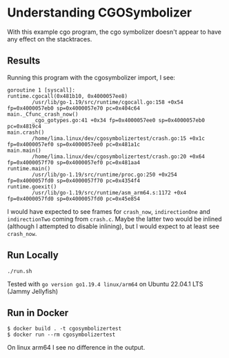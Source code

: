 # Understanding CGOSymbolizer

With this example cgo program, the cgo symbolizer doesn't appear to have any
effect on the stacktraces.

## Results
Running this program with the cgosymbolizer import, I see:
```
goroutine 1 [syscall]:
runtime.cgocall(0x481b10, 0x4000057ee8)
        /usr/lib/go-1.19/src/runtime/cgocall.go:158 +0x54 fp=0x4000057eb0 sp=0x4000057e70 pc=0x404c64
main._Cfunc_crash_now()
        _cgo_gotypes.go:41 +0x34 fp=0x4000057ee0 sp=0x4000057eb0 pc=0x4819c4
main.crash()
        /home/lima.linux/dev/cgosymbolizertest/crash.go:15 +0x1c fp=0x4000057ef0 sp=0x4000057ee0 pc=0x481a1c
main.main()
        /home/lima.linux/dev/cgosymbolizertest/crash.go:20 +0x64 fp=0x4000057f70 sp=0x4000057ef0 pc=0x481aa4
runtime.main()
        /usr/lib/go-1.19/src/runtime/proc.go:250 +0x254 fp=0x4000057fd0 sp=0x4000057f70 pc=0x4354f4
runtime.goexit()
        /usr/lib/go-1.19/src/runtime/asm_arm64.s:1172 +0x4 fp=0x4000057fd0 sp=0x4000057fd0 pc=0x45e854
```

I would have expected to see frames for `crash_now`, `indirectionOne` and
`indirectionTwo` coming from `crash.c`.
Maybe the latter two would be inlined (although I attempted to disable
inlining), but I would expect to at least see `crash_now`.

## Run Locally
```
./run.sh
```

Tested with `go version go1.19.4 linux/arm64` on Ubuntu 22.04.1 LTS (Jammy Jellyfish)

## Run in Docker
```
$ docker build . -t cgosymbolizertest
$ docker run --rm cgosymbolizertest
```

On linux arm64 I see no difference in the output.
